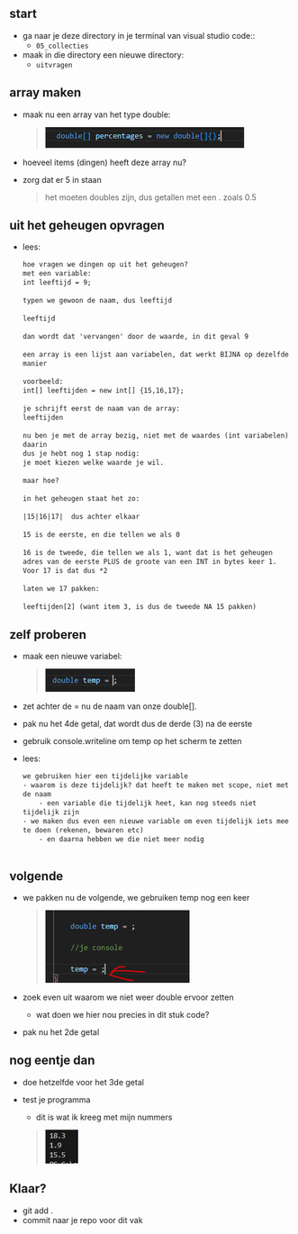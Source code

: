 
    
## start

- ga naar je deze directory in je terminal van visual studio code::
    - `05_collecties`
- maak in die directory een nieuwe directory:
    - `uitvragen`

## array maken

- maak nu een array van het type double:
    > ![](img/perc.PNG)

- hoeveel items (dingen) heeft deze array nu?

- zorg dat er 5 in staan
    > het moeten doubles zijn, dus getallen met een . zoals 0.5

## uit het geheugen opvragen

- lees:

    ```
    hoe vragen we dingen op uit het geheugen?
    met een variable:
    int leeftijd = 9;

    typen we gewoon de naam, dus leeftijd

    leeftijd

    dan wordt dat 'vervangen' door de waarde, in dit geval 9

    een array is een lijst aan variabelen, dat werkt BIJNA op dezelfde manier

    voorbeeld:
    int[] leeftijden = new int[] {15,16,17};

    je schrijft eerst de naam van de array:
    leeftijden

    nu ben je met de array bezig, niet met de waardes (int variabelen) daarin
    dus je hebt nog 1 stap nodig:
    je moet kiezen welke waarde je wil.

    maar hoe?

    in het geheugen staat het zo:

    |15|16|17|  dus achter elkaar

    15 is de eerste, en die tellen we als 0

    16 is de tweede, die tellen we als 1, want dat is het geheugen adres van de eerste PLUS de groote van een INT in bytes keer 1. Voor 17 is dat dus *2

    laten we 17 pakken:

    leeftijden[2] (want item 3, is dus de tweede NA 15 pakken)
    ```

## zelf proberen

- maak een nieuwe variabel:    
    > ![](img/temp.PNG)

- zet achter de = nu de naam van onze double[].
- pak nu het 4de getal, dat wordt dus de derde (3) na de eerste

- gebruik console.writeline om temp op het scherm te zetten

- lees:
    ```
    we gebruiken hier een tijdelijke variable
    - waarom is deze tijdelijk? dat heeft te maken met scope, niet met de naam
        - een variable die tijdelijk heet, kan nog steeds niet tijdelijk zijn
    - we maken dus even een nieuwe variable om even tijdelijk iets mee te doen (rekenen, bewaren etc)
        - en daarna hebben we die niet meer nodig
        
    ```
## volgende

- we pakken nu de volgende, we gebruiken temp nog een keer
    > ![](img/temp2.PNG)

- zoek even uit waarom we niet weer double ervoor zetten
    - wat doen we hier nou precies in dit stuk code?

- pak nu het 2de getal

## nog eentje dan

- doe hetzelfde voor het 3de getal

- test je programma
    - dit is wat ik kreeg met mijn nummers
    > ![](img/arrayout.PNG)

## Klaar?

- git add .
- commit naar je repo voor dit vak
